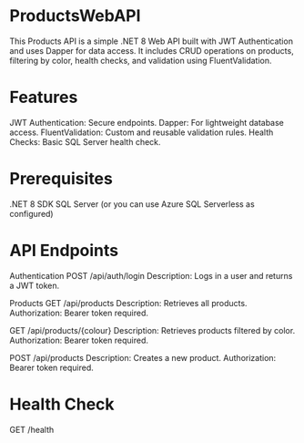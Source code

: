 # ProductsWebAPI
This Products API is a simple .NET 8 Web API built with JWT Authentication and uses Dapper for data access. It includes CRUD operations on products, filtering by color, health checks, and validation using FluentValidation.

# Features
JWT Authentication: Secure endpoints.
Dapper: For lightweight database access.
FluentValidation: Custom and reusable validation rules.
Health Checks: Basic SQL Server health check.

# Prerequisites
.NET 8 SDK
SQL Server (or you can use Azure SQL Serverless as configured)

# API Endpoints

Authentication
POST /api/auth/login
Description: Logs in a user and returns a JWT token.

Products
GET /api/products
Description: Retrieves all products.
Authorization: Bearer token required.

GET /api/products/{colour}
Description: Retrieves products filtered by color.
Authorization: Bearer token required.

POST /api/products
Description: Creates a new product.
Authorization: Bearer token required.

# Health Check
GET /health